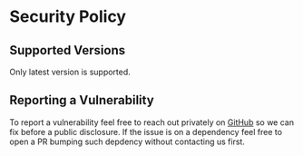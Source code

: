 # Security Policy

## Supported Versions

Only latest version is supported.

## Reporting a Vulnerability

To report a vulnerability feel free to reach out privately on [GitHub](https://github.com/nornir-automation/nornir/security/advisories/new) so we can fix before a public disclosure.
If the issue is on a dependency feel free to open a PR bumping such depdency without contacting us first.
